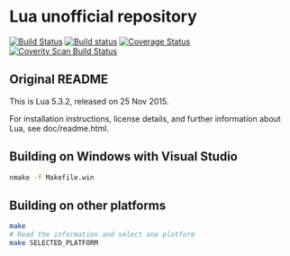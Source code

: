# Lua unofficial repository
[![Build Status](https://travis-ci.org/Kerrigan29a/lua.svg)](https://travis-ci.org/Kerrigan29a/lua)
[![Build status](https://ci.appveyor.com/api/projects/status/1j9faakcay67c9tr?svg=true)](https://ci.appveyor.com/project/Kerrigan29a/lua)
[![Coverage Status](https://coveralls.io/repos/Kerrigan29a/lua/badge.svg)](https://coveralls.io/r/Kerrigan29a/lua)
[![Coverity Scan Build Status](https://scan.coverity.com/projects/4202/badge.svg)](https://scan.coverity.com/projects/4202)

## Original README

This is Lua 5.3.2, released on 25 Nov 2015.

For installation instructions, license details, and
further information about Lua, see doc/readme.html.


## Building on Windows with Visual Studio
```bash
nmake -f Makefile.win
```

## Building on other platforms
```bash
make
# Read the information and select one platform
make SELECTED_PLATFORM
```
